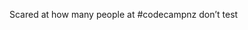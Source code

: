 <!--
id: 186795365
link: http://kevinisom.info/post/186795365/scared-at-how-many-people-at-codecampnz-dont
slug: scared-at-how-many-people-at-codecampnz-dont
date: Sun Sep 13 2009 21:01:04 GMT+1200 (NZST)
raw: {"blog_name":"kevinisom","id":186795365,"post_url":"http://kevinisom.info/post/186795365/scared-at-how-many-people-at-codecampnz-dont","slug":"scared-at-how-many-people-at-codecampnz-dont","type":"text","date":"2009-09-13 09:01:04 GMT","timestamp":1252832464,"state":"published","format":"html","reblog_key":"YPZdd6BB","tags":[],"short_url":"http://tmblr.co/Zw68YyB8aLb","highlighted":[],"feed_item":"http://twitter.com/kev_nz/statuses/3944598979","from_feed_id":"650289","note_count":0,"title":null,"body":"<p>Scared at how many people at #codecampnz don&#8217;t test</p>"}
publish: 2009-09-013
tags: 
title: null
-->


Scared at how many people at \#codecampnz don’t test


